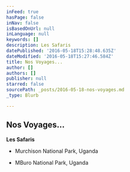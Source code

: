 ```yaml
---
inFeed: true
hasPage: false
inNav: false
isBasedOnUrl: null
inLanguage: null
keywords: []
description: Les Safaris
datePublished: '2016-05-18T15:28:48.635Z'
dateModified: '2016-05-18T15:27:46.584Z'
title: Nos Voyages...
author: []
authors: []
publisher: null
starred: false
sourcePath: _posts/2016-05-18-nos-voyages.md
_type: Blurb

---
```

## Nos Voyages...

**Les Safaris**

* Murchison National Park, Uganda

* MBuro National Park, Uganda